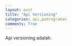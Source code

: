 ```yaml
---
layout: post
title: "Api Versioning"
categories: api,pemrograman
comments: True
---
```

Api versioning adalah.